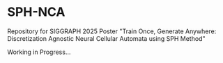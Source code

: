 # SPH-NCA
Repository for SIGGRAPH 2025 Poster "Train Once, Generate Anywhere: Discretization Agnostic Neural Cellular Automata using SPH Method"

Working in Progress...
